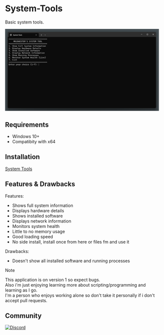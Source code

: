 # System-Tools
Basic system tools.

![image](images/system-tools.png)

## Requirements
* Windows 10+
* Compatibity with x64

## Installation
[System Tools](https://files.fm/f/4bk38caxk4)

## Features & Drawbacks
Features:
* Shows full system information 
* Displays hardware details
* Shows installed software
* Displays network information
* Monitors system health
* Little to no memory usage
* Good loading speed
* No side install, install once from here or files fm and use it

Drawbacks:
* Doesn't show all installed software and running processes

> [!NOTE]
> This application is on version 1 so expect bugs.<br>
> Also i'm just enjoying learning more about scripting/programming and learning as I go.<br>
> I'm a person who enjoys working alone so don't take it personally if i don't accept pull requests.

## Community
[![Discord](https://img.shields.io/badge/Join-Discord%20Community-5865F2?style=for-the-badge&logo=discord&logoColor=white)](https://discord.gg/VWEcYvKztc)
